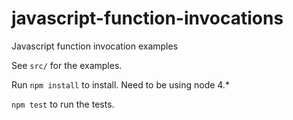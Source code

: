 # javascript-function-invocations
Javascript function invocation examples

See `src/` for the examples. 
 
Run `npm install` to install.  Need to be using node 4.*

`npm test` to run the tests.
